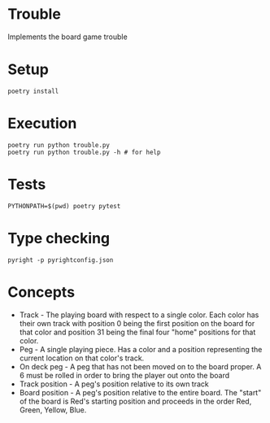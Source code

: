 # Trouble

Implements the board game trouble

# Setup

    poetry install

# Execution

    poetry run python trouble.py
    poetry run python trouble.py -h # for help

# Tests

    PYTHONPATH=$(pwd) poetry pytest

# Type checking

    pyright -p pyrightconfig.json

# Concepts

- Track - The playing board with respect to a single color. Each color has their own track with position 0 being the first position on the board for that color and position 31 being the final four "home" positions for that color.
- Peg - A single playing piece. Has a color and a position representing the current location on that color's track.
- On deck peg - A peg that has not been moved on to the board proper. A 6 must be rolled in order to bring the player out onto the board
- Track position - A peg's position relative to its own track
- Board position - A peg's position relative to the entire board. The "start" of the board is Red's starting position and proceeds in the order Red, Green, Yellow, Blue.
